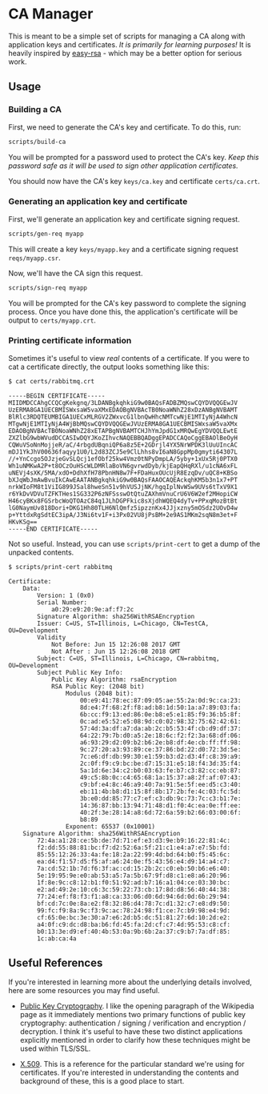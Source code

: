 # CA Manager

This is meant to be a simple set of scripts for managing a CA along with application
keys and certificates. *It is primarily for learning purposes!* It is heavily inspired
by [easy-rsa](https://github.com/OpenVPN/easy-rsa) - which may be a better option
for serious work.

## Usage

### Building a CA

First, we need to generate the CA's key and certificate. To do this, run:

```sh
scripts/build-ca
```

You will be prompted for a password used to protect the CA's key. *Keep this
password safe as it will be used to sign other application certificates.*

You should now have the CA's key `keys/ca.key` and certificate `certs/ca.crt`.

### Generating an application key and certificate

First, we'll generate an application key and certificate signing request.

```sh
scripts/gen-req myapp
```

This will create a key `keys/myapp.key` and a certificate signing request
`reqs/myapp.csr`.

Now, we'll have the CA sign this request.

```sh
scripts/sign-req myapp
```

You will be prompted for the CA's key password to complete the signing process.
Once you have done this, the application's certificate will be output to
`certs/myapp.crt`.

### Printing certificate information

Sometimes it's useful to view *real* contents of a certificate. If you were to
cat a certificate directly, the output looks something like this:

```sh
$ cat certs/rabbitmq.crt
```

```
-----BEGIN CERTIFICATE-----
MIIDMDCCAhgCCQCgKekgnq/3LDANBgkqhkiG9w0BAQsFADBZMQswCQYDVQQGEwJV
UzERMA8GA1UECBMISWxsaW5vaXMxEDAOBgNVBAcTB0NoaWNhZ28xDzANBgNVBAMT
BlRlc3RDQTEUMBIGA1UECxMLRGV2ZWxvcG1lbnQwHhcNMTcwNjE1MTIyNjA4WhcN
MTgwNjE1MTIyNjA4WjBbMQswCQYDVQQGEwJVUzERMA8GA1UECBMISWxsaW5vaXMx
EDAOBgNVBAcTB0NoaWNhZ28xETAPBgNVBAMTCHJhYmJpdG1xMRQwEgYDVQQLEwtE
ZXZlbG9wbWVudDCCASIwDQYJKoZIhvcNAQEBBQADggEPADCCAQoCggEBAOlBeOyH
CQWuVSoNnMojjeR/aC/4rbgdUBqniQP6a8z5E+2GDrjl4YX5NrWPDK3lUuUIncAC
mDJ1YkJhV00636faqyy1U0/L2d83ZCJ5e9ClLhhs8vI6aN8GppMp0gmyti64307L
//+YnCcgo5OJzjeGvSLQcj1efObf25kw4Vmz0tNPyDmpLA/5yby+1xUx5Rj0PTX0
Wh1uNMKwA2P+t8OCzOuHScWLDMRlaBoVN6gvrwdDyb/kjEapQHqRXl/u1cNA6xFL
uNEVj4sXK/5MA/xdO+DdhXfH78PbnHN8w7F+FDaHuxOUcUjR8EzqDv/uQC8+KBSo
bXJqWbJmAwBvuIkCAwEAATANBgkqhkiG9w0BAQsFAAOCAQEAckqhKM5b3n1x7+PT
nrkWIoFM8t1ViIG899JSal8hweSn51v9hVUSJjNK/hgqIplNvWSw9UVs6tTxV9X1
r6YkDvVDVuTZFKTHes1SG332P6zNFSsswOtQtuZAXhmVnuCrU6V6W2ef2MHopiCW
H46cyBKx8FGSrbcWoQTOAzC84q1JLhDGPFkic8sXjdhWQEQ4dyTv+PPxqMozBtBt
lG0NaymUv818Dori+DKG1Hh80TLH6NlQmfz5ipzznKx4JJjxzny5mOSdz2UOvD4w
p+YttdxRgSdtEC3ipA/J3Ni6tv1F+i3Px02VU8jPsBM+2e9AS1MKm2sqN8m3et+F
HKvKSg==
-----END CERTIFICATE-----
```

Not so useful. Instead, you can use `scripts/print-cert` to get a dump of the
unpacked contents.

```sh
$ scripts/print-cert rabbitmq
```

```
Certificate:
    Data:
        Version: 1 (0x0)
        Serial Number:
            a0:29:e9:20:9e:af:f7:2c
        Signature Algorithm: sha256WithRSAEncryption
        Issuer: C=US, ST=Illinois, L=Chicago, CN=TestCA, OU=Development
        Validity
            Not Before: Jun 15 12:26:08 2017 GMT
            Not After : Jun 15 12:26:08 2018 GMT
        Subject: C=US, ST=Illinois, L=Chicago, CN=rabbitmq, OU=Development
        Subject Public Key Info:
            Public Key Algorithm: rsaEncryption
            RSA Public Key: (2048 bit)
                Modulus (2048 bit):
                    00:e9:41:78:ec:87:09:05:ae:55:2a:0d:9c:ca:23:
                    8d:e4:7f:68:2f:f8:ad:b8:1d:50:1a:a7:89:03:fa:
                    6b:cc:f9:13:ed:86:0e:b8:e5:e1:85:f9:36:b5:8f:
                    0c:ad:e5:52:e5:08:9d:c0:02:98:32:75:62:42:61:
                    57:4d:3a:df:a7:da:ab:2c:b5:53:4f:cb:d9:df:37:
                    64:22:79:7b:d0:a5:2e:18:6c:f2:f2:3a:68:df:06:
                    a6:93:29:d2:09:b2:b6:2e:b8:df:4e:cb:ff:ff:98:
                    9c:27:20:a3:93:89:ce:37:86:bd:22:d0:72:3d:5e:
                    7c:e6:df:db:99:30:e1:59:b3:d2:d3:4f:c8:39:a9:
                    2c:0f:f9:c9:bc:be:d7:15:31:e5:18:f4:3d:35:f4:
                    5a:1d:6e:34:c2:b0:03:63:fe:b7:c3:82:cc:eb:87:
                    49:c5:8b:0c:c4:65:68:1a:15:37:a8:2f:af:07:43:
                    c9:bf:e4:8c:46:a9:40:7a:91:5e:5f:ee:d5:c3:40:
                    eb:11:4b:b8:d1:15:8f:8b:17:2b:fe:4c:03:fc:5d:
                    3b:e0:dd:85:77:c7:ef:c3:db:9c:73:7c:c3:b1:7e:
                    14:36:87:bb:13:94:71:48:d1:f0:4c:ea:0e:ff:ee:
                    40:2f:3e:28:14:a8:6d:72:6a:59:b2:66:03:00:6f:
                    b8:89
                Exponent: 65537 (0x10001)
    Signature Algorithm: sha256WithRSAEncryption
        72:4a:a1:28:ce:5b:de:7d:71:ef:e3:d3:9e:b9:16:22:81:4c:
        f2:dd:55:88:81:bc:f7:d2:52:6a:5f:21:c1:e4:a7:e7:5b:fd:
        85:55:12:26:33:4a:fe:18:2a:22:99:4d:bd:64:b0:f5:45:6c:
        ea:d4:f1:57:d5:f5:af:a6:24:0e:f5:43:56:e4:d9:14:a4:c7:
        7a:cd:52:1b:7d:f6:3f:ac:cd:15:2b:2c:c0:eb:50:b6:e6:40:
        5e:19:95:9e:e0:ab:53:a5:7a:5b:67:9f:d8:c1:e8:a6:20:96:
        1f:8e:9c:c8:12:b1:f0:51:92:ad:b7:16:a1:04:ce:03:30:bc:
        e2:ad:49:2e:10:c6:3c:59:22:73:cb:17:8d:d8:56:40:44:38:
        77:24:ef:f8:f3:f1:a8:ca:33:06:d0:6d:94:6d:0d:6b:29:94:
        bf:cd:7c:0e:8a:e2:f8:32:86:d4:78:7c:d1:32:c7:e8:d9:50:
        99:fc:f9:8a:9c:f3:9c:ac:78:24:98:f1:ce:7c:b9:98:e4:9d:
        cf:65:0e:bc:3e:30:a7:e6:2d:b5:dc:51:81:27:6d:10:2d:e2:
        a4:0f:c9:dc:d8:ba:b6:fd:45:fa:2d:cf:c7:4d:95:53:c8:cf:
        b0:13:3e:d9:ef:40:4b:53:0a:9b:6b:2a:37:c9:b7:7a:df:85:
        1c:ab:ca:4a
```

## Useful References

If you're interested in learning more about the underlying details involved, here are some resources you may find useful.

* [Public Key Cryptography](https://en.wikipedia.org/wiki/Public-key_cryptography). I like the
opening paragraph of the Wikipedia page as it immediately mentions two primary
functions of public key cryptography: authentication / signing / verification and encryption / decryption. I think it's useful to have these two distinct applications explicitly mentioned in order to clarify how these techniques might be used within TLS/SSL.

* [X.509](https://en.wikipedia.org/wiki/X.509). This is a reference for the particular standard we're using for certificates. If you're interested in understanding the contents and background of these, this is a good place to start.
